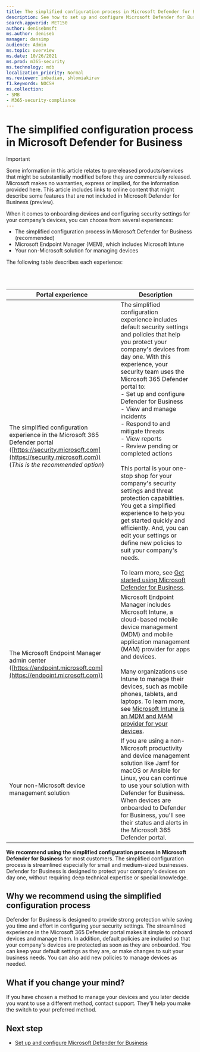 ```yaml
---
title: The simplified configuration process in Microsoft Defender for Business
description: See how to set up and configure Microsoft Defender for Business
search.appverid: MET150
author: denisebmsft
ms.author: deniseb
manager: dansimp 
audience: Admin
ms.topic: overview
ms.date: 10/26/2021
ms.prod: m365-security
ms.technology: mdb
localization_priority: Normal
ms.reviewer: inbadian, shlomiakirav
f1.keywords: NOCSH 
ms.collection: 
- SMB
- M365-security-compliance
---
```


# The simplified configuration process in Microsoft Defender for Business

> [!IMPORTANT]
> Some information in this article relates to prereleased products/services that might be substantially modified before they are commercially released. Microsoft makes no warranties, express or implied, for the information provided here. This article includes links to online content that might describe some features that are not included in Microsoft Defender for Business (preview).

When it comes to onboarding devices and configuring security settings for your company’s devices, you can choose from several experiences: 

- The simplified configuration process in Microsoft Defender for Business (recommended) 
- Microsoft Endpoint Manager (MEM), which includes Microsoft Intune
- Your non-Microsoft solution for managing devices 

The following table describes each experience:

<br/><br/>

| Portal experience  | Description  |
|---------|---------|
| The simplified configuration experience in the Microsoft 365 Defender portal ([https://security.microsoft.com](https://security.microsoft.com)) <br/>(*This is the recommended option*)  | The simplified configuration experience includes default security settings and policies that help you protect your company's devices from day one. With this experience, your security team uses the Microsoft 365 Defender portal to: <br/>- Set up and configure Defender for Business <br/>- View and manage incidents<br/>- Respond to and mitigate threats<br/>- View reports<br/>- Review pending or completed actions <br/><br/> This portal is your one-stop shop for your company's security settings and threat protection capabilities. You get a simplified experience to help you get started quickly and efficiently.  And, you can edit your settings or define new policies to suit your company's needs.<br/><br/>To learn more, see [Get started using Microsoft Defender for Business](mdb-get-started.md). |
| The Microsoft Endpoint Manager admin center ([https://endpoint.microsoft.com](https://endpoint.microsoft.com))  | Microsoft Endpoint Manager includes Microsoft Intune, a cloud-based mobile device management (MDM) and mobile application management (MAM) provider for apps and devices. <br/><br/>Many organizations use Intune to manage their devices, such as mobile phones, tablets, and laptops. To learn more, see [Microsoft Intune is an MDM and MAM provider for your devices](/mem/intune/fundamentals/what-is-intune).  |
| Your non-Microsoft device management solution  | If you are using a non-Microsoft productivity and device management solution like  Jamf for macOS or Ansible for Linux, you can continue to use your solution with Defender for Business. When devices are onboarded to Defender for Business, you'll see their status and alerts in the Microsoft 365 Defender portal. |

**We recommend using the simplified configuration process in Microsoft Defender for Business** for most customers. The simplified configuration process is streamlined especially for small and medium-sized businesses. Defender for Business is designed to protect your company's devices on day one, without requiring deep technical expertise or special knowledge.

## Why we recommend using the simplified configuration process

Defender for Business is designed to provide strong protection while saving you time and effort in configuring your security settings. The streamlined experience in the Microsoft 365 Defender portal makes it simple to onboard devices and manage them. In addition, default policies are included so that your company's devices are protected as soon as they are onboarded. You can keep your default settings as they are, or make changes to suit your business needs. You can also add new policies to manage devices as needed.

## What if you change your mind?

If you have chosen a method to manage your devices and you later decide you want to use a different method, contact support. They'll help you make the switch to your preferred method.

## Next step

- [Set up and configure Microsoft Defender for Business](mdb-setup-configuration.md)